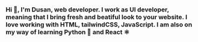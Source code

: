 ### Hi 👋, I'm Dusan, web developer. I work as UI developer, meaning that I bring fresh and beatiful look to your website. I love working with HTML, tailwindCSS, JavaScript. I am also on my way of learning Python :snake: and React ⚛
